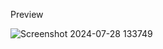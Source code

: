 Preview

![Screenshot 2024-07-28 133749](https://github.com/user-attachments/assets/89197f23-6424-4ec1-bbfe-c9f65bfaa0bc)
